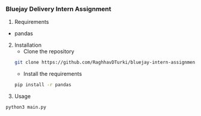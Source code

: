 ### Bluejay Delivery Intern Assignment

1. Requirements
  - pandas

2. Installation
    - Clone the repository
    ```bash
    git clone https://github.com/RaghhavDTurki/bluejay-intern-assignment.git
    ```
    - Install the requirements
    ```bash
    pip install -r pandas
    ```
3. Usage
```bash
python3 main.py
```